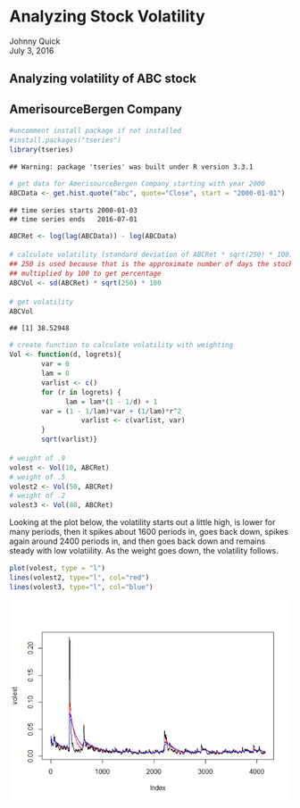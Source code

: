 # Analyzing Stock Volatility
Johnny Quick  
July 3, 2016  

## Analyzing volatility of ABC stock 
## AmerisourceBergen Company


```r
#uncomment install package if not installed
#install.packages("tseries")
library(tseries)
```

```
## Warning: package 'tseries' was built under R version 3.3.1
```

```r
# get data for AmerisourceBergen Company starting with year 2000
ABCData <- get.hist.quote("abc", quote="Close", start = "2000-01-01")
```

```
## time series starts 2000-01-03
## time series ends   2016-07-01
```

```r
ABCRet <- log(lag(ABCData)) - log(ABCData)

# calculate volatility (standard deviation of ABCRet * sqrt(250) * 100)
## 250 is used because that is the approximate number of days the stock market is open
## multiplied by 100 to get percentage
ABCVol <- sd(ABCRet) * sqrt(250) * 100

# get volatility
ABCVol
```

```
## [1] 38.52948
```

```r
# create function to calculate volatility with weighting
Vol <- function(d, logrets){
        var = 0
        lam = 0
        varlist <- c()
        for (r in logrets) {
              lam = lam*(1 - 1/d) + 1
        var = (1 - 1/lam)*var + (1/lam)*r^2
                  varlist <- c(varlist, var)
        }
        sqrt(varlist)}

# weight of .9
volest <- Vol(10, ABCRet)
# weight of .5
volest2 <- Vol(50, ABCRet)
# weight of .2
volest3 <- Vol(80, ABCRet)
```

Looking at the plot below, the volatility starts out a little high, is lower for
many periods, then it spikes about 1600 periods in, goes back down, spikes
again around 2400 periods in, and then goes back down and remains steady
with low volatiility. As the weight goes down, the volatility follows.


```r
plot(volest, type = "l")
lines(volest2, type="l", col="red")
lines(volest3, type="l", col="blue")
```

![](BLT9_5_files/figure-html/plot-1.png)<!-- -->

